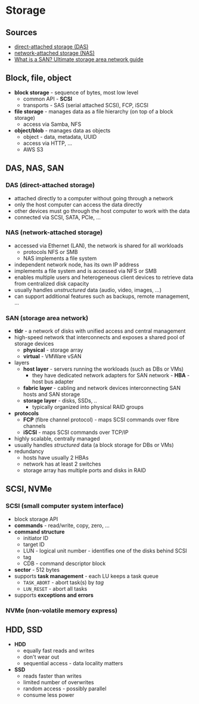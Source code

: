 # Storage

## Sources
- [direct-attached storage (DAS)](https://www.techtarget.com/searchstorage/definition/direct-attached-storage)
- [network-attached storage (NAS)](https://www.techtarget.com/searchstorage/definition/network-attached-storage)
- [What is a SAN? Ultimate storage area network guide](https://www.techtarget.com/searchstorage/definition/storage-area-network-SAN)

## Block, file, object
- **block storage** - sequence of bytes, most low level
    - common API - **SCSI**
    - transports - SAS (serial attached SCSI), FCP, iSCSI
- **file storage** - manages data as a file hierarchy (on top of a block storage)
    - access via Samba, NFS
- **object/blob** - manages data as objects
    - object - data, metadata, UUID
    - access via HTTP, ...
    - AWS S3

## DAS, NAS, SAN

### DAS (direct-attached storage)
- attached directly to a computer without going through a network
- only the host computer can access the data directly
- other devices must go through the host computer to work with the data
- connected via SCSI, SATA, PCIe, ...

### NAS (network-attached storage)
- accessed via Ethernet (LAN), the network is shared for all workloads
    - protocols NFS or SMB
    - NAS implements a file system
- independent network node, has its own IP address
- implements a file system and is accessed via NFS or SMB
- enables multiple users and heterogeneous client devices to retrieve data from centralized disk capacity
- usually handles _unstructured_ data (audio, video, images, ...)
- can support additional features such as backups, remote management, ...

### SAN (storage area network)
- **tldr** - a network of disks with unified access and central management
- high-speed network that interconnects and exposes a shared pool of storage devices
    - **physical** - storage array
    - **virtual** - VMWare vSAN
- layers
    - **host layer** - servers running the workloads (such as DBs or VMs)
        - they have dedicated network adapters for SAN network - **HBA** - host bus adapter
    - **fabric layer** - cabling and network devices interconnecting SAN hosts and SAN storage
    - **storage layer** - disks, SSDs, ..
        - typically organized into physical RAID groups
- **protocols**
    - **FCP** (fibre channel protocol) - maps SCSI commands over fibre channels
    - **iSCSI** - maps SCSI commands over TCP/IP
- highly scalable, centrally managed
- usually handles _structured_ data (a block storage for DBs or VMs)
- redundancy
    - hosts have usually 2 HBAs
    - network has at least 2 switches
    - storage array has multiple ports and disks in RAID

## SCSI, NVMe

### SCSI (small computer system interface)
- block storage API
- **commands** - read/write, copy, zero, ...
- **command structure**
    - initiator ID
    - target ID
    - LUN - logical unit number - identifies one of the disks behind SCSI
    - tag
    - CDB - command descriptor block
- **sector** - 512 bytes
- supports **task management** - each LU keeps a task queue
    - `TASK_ABORT` - abort task(s) by _tag_
    - `LUN_RESET` - abort all tasks
- supports **exceptions and errors**

### NVMe (non-volatile memory express)

## HDD, SSD
- **HDD**
    - equally fast reads and writes
    - don't wear out
    - sequential access - data locality matters
- **SSD**
    - reads faster than writes
    - limited number of overwrites
    - random access - possibly parallel
    - consume less power